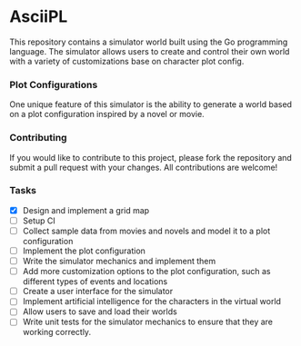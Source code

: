 # AsciiPL

This repository contains a simulator world built using the Go programming language. The simulator allows users to create and control their own world with a variety of customizations base on character plot config.

### Plot Configurations
One unique feature of this simulator is the ability to generate a world based on a plot configuration inspired by a novel or movie.

### Contributing
If you would like to contribute to this project, please fork the repository and submit a pull request with your changes. All contributions are welcome!

### Tasks
- [x] Design and implement a grid map
- [ ] Setup CI
- [ ] Collect sample data from movies and novels and model it to a plot configuration
- [ ] Implement the plot configuration
- [ ] Write the simulator mechanics and implement them
- [ ] Add more customization options to the plot configuration, such as different types of events and locations
- [ ] Create a user interface for the simulator
- [ ] Implement artificial intelligence for the characters in the virtual world
- [ ] Allow users to save and load their worlds
- [ ] Write unit tests for the simulator mechanics to ensure that they are working correctly.
